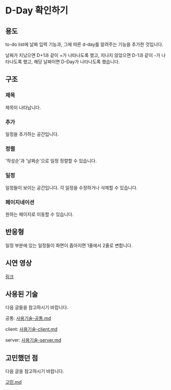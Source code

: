 # D-Day 확인하기

## 용도

to-do list에 날짜 입력 기능과, 그에 따른 d-day를 알려주는 기능을 추가한 것입니다.

날짜가 지났으면 D+1과 같이 +가 나타나도록 했고, 지나지 않았으면 D-1과 같이 -가 나타나도록 했고, 해당 날짜이면 D-Day가 나타나도록 했습니다.

## 구조

### 제목

제목이 나타납니다.

### 추가

일정을 추가하는 공간입니다.

### 정렬

'작성순'과 '날짜순'으로 일정 정렬할 수 있습니다.

### 일정

일정들이 보이는 공간입니다. 각 일정을 수정하거나 삭제할 수 있습니다.

### 페이지네이션

원하는 페이지로 이동할 수 있습니다.

## 반응형

일정 부분에 있는 일정들이 화면이 좁아지면 1줄에서 2줄로 변합니다.

## 시연 영상

[링크](https://youtu.be/mM6YJQZSQzw)

## 사용된 기술

다음 글들을 참고하시기 바랍니다.

공통: [사용기술-공통.md](사용기술-공통.md)

client: [사용기술-client.md](사용기술-client.md)

server: [사용기술-server.md](사용기술-server.md)

## 고민했던 점

다음 글을 참고하시기 바랍니다.

[고민.md](고민.md)
